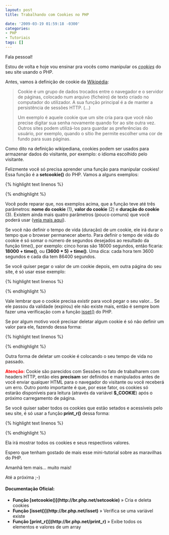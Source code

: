```yaml
---
layout: post
title: Trabalhando com Cookies no PHP

date: '2009-03-19 01:59:18 -0300'
categories:
- PHP
- Tutoriais
tags: []
---
```

Fala pessoal!

Estou de volta e hoje vou ensinar pra vocês como manipular os <abbr title="Cookie é um grupo de dados trocados entre o navegador e o servidor de páginas, colocado num arquivo (ficheiro) de texto criado no computador do utilizador."><em>cookies</em></abbr> do seu site usando o PHP.

Antes, vamos à definição de cookie da [Wikipédia](http://pt.wikipedia.org/wiki/Cookies):

<blockquote>Cookie é um grupo de dados trocados entre o navegador e o servidor de páginas, colocado num arquivo (ficheiro) de texto criado no computador do utilizador. A sua função principal é a de manter a persistência de sessões HTTP. (...)

Um exemplo é aquele cookie que um site cria para que você não precise digitar sua senha novamente quando for ao site outra vez. Outros sites podem utilizá-los para guardar as preferências do usuário, por exemplo, quando o sítio lhe permite escolher uma cor de fundo para suas páginas.
</blockquote>
Como dito na definição wikipediana, cookies podem ser usados para armazenar dados do visitante, por exemplo: o idioma escolhido pelo visitante.

Felizmente você só precisa aprender uma função para manipular cookies! Essa função é a <strong>setcookie()</strong> do PHP. Vamos a alguns exemplos:


{% highlight text linenos %}
<?php

// Cria um cookie chamado 'usuario' com o valor 'Fulano'
setcookie('usuario', 'Fulano');

// Cria o mesmo cookie acima só que irá durar três dias
setcookie('usuario', 'Fulano', (time() + (3 * 24 * 3600)));

// Cria o novo cookie para durar duas horas
setcookie('nome', 'Ciclano', (time() + (2 * 3600)));

?>
{% endhighlight %}

Você pode reparar que, nos exemplos acima, que a função teve até três parâmetros: <strong>nome do cookie</strong> (1), <strong>valor do cookie</strong> (2) e <strong>duração do cookie</strong> (3). Existem ainda mais quatro parâmetros (pouco comuns) que você poderá usar ([veja mais aqui](http://us.php.net/setcookie)).

Se você não definir o tempo de vida (duração) de um cookie, ele irá durar o tempo que o browser permanecer aberto. Para definir o tempo de vida do cookie é só somar o número de segundos desejados ao resultado da função time(), por exemplo: cinco horas são 18000 segundos, então ficaria: <strong>18000 + time()</strong>, ou <strong>(3600 * 5) + time()</strong>. Uma dica: cada hora tem 3600 segundos e cada dia tem 86400 segundos.

Se você quiser pegar o valor de um cookie depois, em outra página do seu site, é só usar esse exemplo:


{% highlight text linenos %}
<?php

// Pega o valor do Cookie 'usuario' definido anteriormente:
$valor = $_COOKIE['usuario']; // Fulano

// Pega o valor do Cookie 'nome' definido anteriormente:
$valor = $_COOKIE['nome']; // Ciclano

?>
{% endhighlight %}

Vale lembrar que o cookie precisa existir para você pegar o seu valor... Se ele passou da validade (expirou) ele não existe mais, então é sempre bom fazer uma verificação com a função [isset()](http://br2.php.net/manual/pt_BR/function.isset.php) do PHP.

Se por algum motivo você precisar deletar algum cookie é só não definir um valor para ele, fazendo dessa forma:


{% highlight text linenos %}
<?php

// Deleta o cookie definido anteriormente
setcookie('usuario');

?>
{% endhighlight %}

Outra forma de deletar um cookie é colocando o seu tempo de vida no passado.

<span style="color: #ff0000;"><strong>Atenção:</strong></span> Cookie são parecidos com Sessões no fato de trabalharem com headers HTTP, então eles <strong>precisam</strong> ser definidos e manipulados antes de você enviar qualquer HTML para o navegador do visitante ou você receberá um erro. Outro ponto importante é que, por esse fator, os cookies só estarão disponíveis para leitura (através da variável <strong>$_COOKIE</strong>) após o próximo carregamento de página.

Se você quiser saber todos os cookies que estão setados e acessíveis pelo seu site, é só usar a função<strong> print_r()</strong> dessa forma:


{% highlight text linenos %}
<?php
print_r($_COOKIE);
?>
{% endhighlight %}

Ela irá mostrar todos os cookies e seus respectivos valores.

Espero que tenham gostado de mais esse mini-tutorial sobre as maravilhas do PHP.

Amanhã tem mais... muito mais!

Até a próxima ;-)

<h4>Documentação Oficial:</h4>
<ul>
<li><strong>Função [setcookie()](http://br.php.net/setcookie)</strong> » Cria e deleta cookies</li>
<li><strong>Função [isset()](http://br.php.net/isset)</strong> » Verifica se uma variável existe</li>
<li><strong>Função [print_r()](http://br.php.net/print_r)</strong> » Exibe todos os elementos e valores de um array</li>
</ul>
